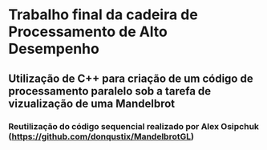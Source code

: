 # Trabalho final da cadeira de Processamento de Alto Desempenho

## Utilização de C++ para criação de um código de processamento paralelo sob a tarefa de vizualização de uma Mandelbrot

### Reutilização do código sequencial realizado por Alex Osipchuk (https://github.com/donqustix/MandelbrotGL)
